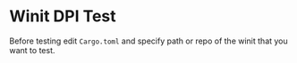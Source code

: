 Winit DPI Test
==============

Before testing edit `Cargo.toml` and specify path or repo of the winit that you want to test.